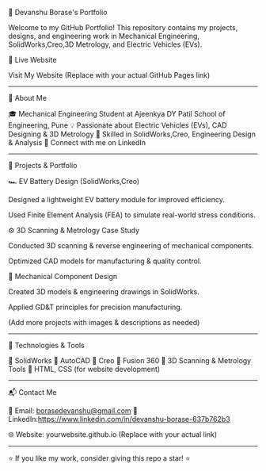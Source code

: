 🚀 Devanshu Borase's Portfolio

Welcome to my GitHub Portfolio! This repository contains my projects, designs, and engineering work in Mechanical Engineering, SolidWorks,Creo,3D Metrology, and Electric Vehicles (EVs).

🔗 Live Website

Visit My Website (Replace with your actual GitHub Pages link)


---

📌 About Me

🎓 Mechanical Engineering Student at Ajeenkya DY Patil School of Engineering, Pune
💡 Passionate about Electric Vehicles (EVs), CAD Designing & 3D Metrology
🔧 Skilled in SolidWorks,Creo, Engineering Design & Analysis
📩 Connect with me on LinkedIn


---

📂 Projects & Portfolio

🏎️ EV Battery Design (SolidWorks,Creo)

Designed a lightweight EV battery module for improved efficiency.

Used Finite Element Analysis (FEA) to simulate real-world stress conditions.


⚙️ 3D Scanning & Metrology Case Study

Conducted 3D scanning & reverse engineering of mechanical components.

Optimized CAD models for manufacturing & quality control.


🔧 Mechanical Component Design

Created 3D models & engineering drawings in SolidWorks.

Applied GD&T principles for precision manufacturing.


(Add more projects with images & descriptions as needed)


---

📜 Technologies & Tools

🔹 SolidWorks
🔹 AutoCAD
🔹 Creo
🔹 Fusion 360
🔹 3D Scanning & Metrology Tools
🔹 HTML, CSS (for website development)


---

📬 Contact Me

📧 Email: borasedevanshu@gmail.com
🔗 LinkedIn:https://www.linkedin.com/in/devanshu-borase-637b762b3

🌐 Website: yourwebsite.github.io (Replace with your actual link)


---

⭐ If you like my work, consider giving this repo a star! ⭐

